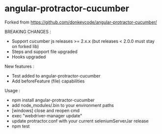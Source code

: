 # angular-protractor-cucumber

Forked from https://github.com/donkeycode/angular-protractor-cucumber/

BREAKING CHANGES :
- Support cucumber js releases >= 2.x.x (but releases < 2.0.0 must stay on forked lib)
- Steps and support file upgraded
- Hooks upgraded

New features :
- Test added to angular-protractor-cucumber
- Add beforeFeature (file) capabilities

Usage :
- npm install angular-protractor-cucumber
- add node_modules/.bin to your environment paths
- [windows] close and reopen cmd
- exec "webdriver-manager update"
- update protractor.conf with your current seleniumServerJar release
- npm test
